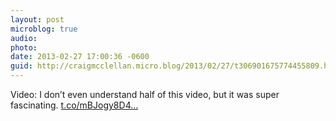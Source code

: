 ```yaml
---
layout: post
microblog: true
audio: 
photo: 
date: 2013-02-27 17:00:36 -0600
guid: http://craigmcclellan.micro.blog/2013/02/27/t306901675774455809.html
---
```

Video: I don’t even understand half of this video, but it was super fascinating. [t.co/mBJogy8D4...](http://t.co/mBJogy8D4J)
